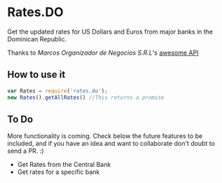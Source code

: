 # Rates.DO

Get the updated rates for US Dollars and Euros from major banks in the Dominican Republic.

Thanks to _Marcos Organizador de Negocios S.R.L_'s [awesome API](http://api.marcos.do)

## How to use it

```javascript
var Rates = require('rates.do');
new Rates().getAllRates() //This returns a promise
```

## To Do

More functionality is coming. Check below the future features to be included, and if you have an idea and want to collaborate don't doubt to send a PR. :)

+ Get Rates from the Central Bank
+ Get rates for a specific bank 
